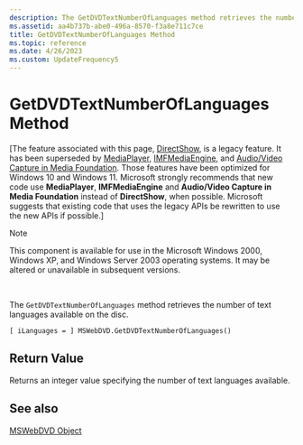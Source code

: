 ```yaml
---
description: The GetDVDTextNumberOfLanguages method retrieves the number of text languages available on the disc.
ms.assetid: aa4b737b-abe0-496a-8570-f3a8e711c7ce
title: GetDVDTextNumberOfLanguages Method
ms.topic: reference
ms.date: 4/26/2023
ms.custom: UpdateFrequency5
---
```


# GetDVDTextNumberOfLanguages Method

\[The feature associated with this page, [DirectShow](/windows/win32/directshow/directshow), is a legacy feature. It has been superseded by [MediaPlayer](/uwp/api/Windows.Media.Playback.MediaPlayer), [IMFMediaEngine](/windows/win32/api/mfmediaengine/nn-mfmediaengine-imfmediaengine), and [Audio/Video Capture in Media Foundation](windows/win32/medfound/audio-video-capture-in-media-foundation). Those features have been optimized for Windows 10 and Windows 11. Microsoft strongly recommends that new code use **MediaPlayer**, **IMFMediaEngine** and **Audio/Video Capture in Media Foundation** instead of **DirectShow**, when possible. Microsoft suggests that existing code that uses the legacy APIs be rewritten to use the new APIs if possible.\]

> [!Note]  
> This component is available for use in the Microsoft Windows 2000, Windows XP, and Windows Server 2003 operating systems. It may be altered or unavailable in subsequent versions.

 

The `GetDVDTextNumberOfLanguages` method retrieves the number of text languages available on the disc.

``` syntax
[ iLanguages = ] MSWebDVD.GetDVDTextNumberOfLanguages()
```

## Return Value

Returns an integer value specifying the number of text languages available.

## See also

<dl> <dt>

[MSWebDVD Object](mswebdvd-object.md)
</dt> </dl>

 

 



